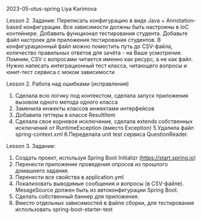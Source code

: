2023-05-otus-spring
Liya Karimova

Lesson 2. Задание:
Переписать конфигурацию в виде Java + Annotation-based конфигурации. Все зависимости должны быть настроены в IoC контейнере.
Добавить функционал тестирования студента.
Добавьте файл настроек для приложения тестирования студентов.
В конфигурационный файл можно поместить путь до CSV-файла, количество правильных ответов для зачёта - на Ваше усмотрение.
Помним, CSV с вопросами читается именно как ресурс, а не как файл.
Нужно написать интеграционный тест класса, читающего вопросы и юнит-тест сервиса с моком зависимости

Lesson 2. Работа над ошибками (исправления)
1. Сделала всю логику под контекстом, сделала запуск приложения вызовом одного метода одного класса
2. Заменила инжекты классов инжектами интерфейсов
3. Добавила геттеры в классе ResultItem
4. Сделала свое корневое исключение, сделала extends собственных исключений от RuntimeException (вместо Exception)
5.Удалила файл spring-context.xml
6.Переделала unit test сервиса QuestionReader.

Lesson 3. Задание:
1. Создать проект, используя Spring Boot Initializr (https://start.spring.io)
2. Перенести приложение проведения опросов из прошлого домашнего задания.
3. Перенести все свойства в application.yml
4. Локализовать выводимые сообщения и вопросы (в CSV-файле). MesageSource должен быть из автоконфигурации Spring Boot.
5. Сделать собственный баннер для приложения.
6. Вместо отдельных зависимостей в файле сборки, для тестирования использовать spring-boot-starter-test